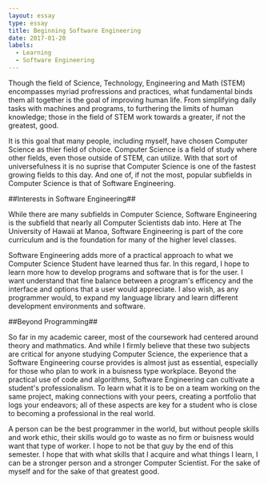 ```yaml
---
layout: essay
type: essay
title: Beginning Software Engineering
date: 2017-01-20
labels:
  - Learning
  - Software Engineering
---
```




Though the field of Science, Technology, Engineering and Math (STEM) encompasses myriad profressions and practices, what fundamental binds them all together is the goal of improving human life. From simplifying daily tasks with machines and programs, to furthering the limits of human knowledge; those in the field of STEM work towards a greater, if not the greatest, good. 

It is this goal that many people, including myself, have chosen Computer Science as thier field of choice. Computer Science is a field of study where other fields, even those outside of STEM, can utilize. With that sort of universefulness it is no suprise that Computer Science is one of the fastest growing fields to this day. And one of, if not the most, popular subfields in Computer Science is that of Software Engineering. 

##Interests in Software Engineering##

While there are many subfields in Computer Science, Software Engineering is the subfield that nearly all Computer Scientists dab into. Here at The University of Hawaii at Manoa, Software Engineering is part of the core curriculum and is the foundation for many of the higher level classes. 

Software Engineering adds more of a practical approach to what we Computer Science Student have learned thus far. In this regard, I hope to learn more how to develop programs and software that is for the user. I want understand that fine balance between a program's efficency and the interface and options that a user would appreciate. I also wish, as any programmer would, to expand my language library and learn different development environments and software. 

##Beyond Programming##

So far in my academic career, most of the coursework had centered around theory and mathmatics. And while I firmly believe that these two subjects are critical for anyone studying Computer Science, the experience that a Software Engineering course provides is almost just as essential, especially for those who plan to work in a buisness type workplace. Beyond the practical use of code and algorithms, Software Engineering can cultivate a student's professionalism. To learn what it is to be on a team working on the same project, making connections with your peers, creating a portfolio that logs your endeavors; all of these aspects are key for a student who is close to becoming a professional in the real world. 

A person can be the best programmer in the world, but without people skills and work ethic, their skills would go to waste as no firm or buisness would want that type of worker. I hope to not be that guy by the end of this semester. I hope that with what skills that I acquire and what things I learn, I can be a stronger person and a stronger Computer Scientist. For the sake of myself and for the sake of that greatest good. 


